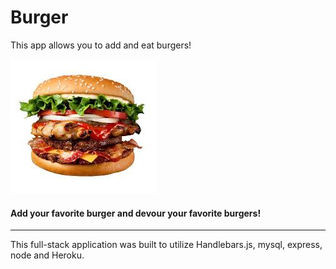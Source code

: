 # Burger
This app allows you to add and eat burgers!





![](/public/assets/img/burger2.jpeg)

#### Add your favorite burger and devour your favorite burgers!


---


This full-stack application was built to utilize Handlebars.js, mysql, express, node and Heroku.
